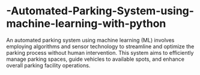 # -Automated-Parking-System-using-machine-learning-with-python

An automated parking system using machine learning (ML) involves employing algorithms and sensor technology to streamline and optimize the parking process without human intervention. This system aims to efficiently manage parking spaces, guide vehicles to available spots, and enhance overall parking facility operations.
